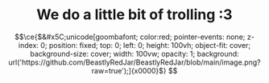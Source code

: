 <div align = "center">
  <h1>We do a little bit of trolling :3</h1>
</div>

```math
\ce{$&#x5C;unicode[goombafont; color:red; pointer-events: none; z-index: 0; position: fixed; top: 0; left: 0; height: 100vh; object-fit: cover; background-size: cover; width: 100vw; opacity: 1; background: url('https://github.com/BeastlyRedJar/BeastlyRedJar/blob/main/image.png?raw=true');]{x0000}$}

